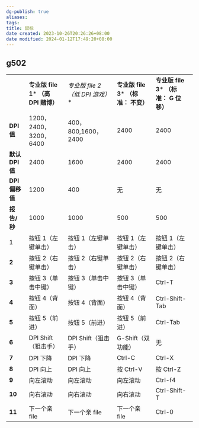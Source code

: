 ```yaml
---
dg-publish: true
aliases: 
tags: 
title: 鼠标
date created: 2023-10-26T20:26:26+08:00
date modified: 2024-01-12T17:49:20+08:00
---
```

## g502

|   |   |   |   |   |
|---|---|---|---|---|
||**专业版 file 1*** **（高 DPI** **赌博）**|**专业版 file 2*（低 DPI 游戏）**|**专业版 file 3*** **（标准：** **不变）**|**专业版 file 3*** **（标准：** **G 位移）**|
|**DPI 值**|1200，2400，3200，6400|400，800,1600，2400|2400|2400|
|**默认 DPI 值**|2400|1600|2400|2400|
|**DPI 偏移值**|1200|400|无|无|
|**报告/秒**|1000|1000|500|500|
|1|按钮 1（左键单击）|按钮 1（左键单击）|按钮 1（左键单击）|按钮 1（左键单击）|
|**2**|按钮 2（右键单击）|按钮 2（右键单击）|按钮 2（右键单击）|按钮 2（右键单击）|
|**3**|按钮 3（单击中键）|按钮 3（单击中键）|按钮 3（单击中键）|Ctrl-T|
|**4**|按钮 4（背面）|按钮 4（背面）|按钮 4（背面）|Ctrl-Shift-Tab|
|**5**|按钮 5（前进）|按钮 5（前进）|按钮 5（前进）|Ctrl-Tab|
|**6**|DPI Shift（狙击手）|DPI Shift（狙击手）|G-Shift（双功能）|无|
|**7**|DPI 下降|DPI 下降|Ctrl-C|Ctrl-X|
|**8**|DPI 向上|DPI 向上|按 Ctrl-V|按 Ctrl-Z|
|**9**|向左滚动|向左滚动|向左滚动|Ctrl-f4|
|**10**|向右滚动|向右滚动|向右滚动|Ctrl-Shift-T|
|**11**|下一个亲 file|下一个亲 file|下一个亲 file|Ctrl-0|